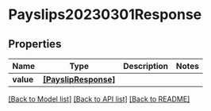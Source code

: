 # Payslips20230301Response


## Properties
Name | Type | Description | Notes
------------ | ------------- | ------------- | -------------
**value** | [**[PayslipResponse]**](PayslipResponse.md) |  | 

[[Back to Model list]](../README.md#documentation-for-models) [[Back to API list]](../README.md#documentation-for-api-endpoints) [[Back to README]](../README.md)


